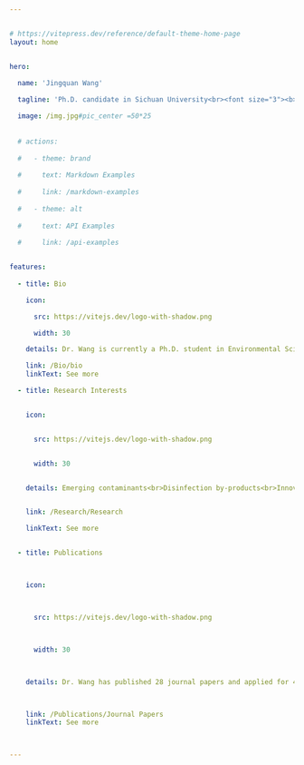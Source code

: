 ```yaml
---


# https://vitepress.dev/reference/default-theme-home-page
layout: home


hero:
  
  name: 'Jingquan Wang'

  tagline: 'Ph.D. candidate in Sichuan University<br><font size="3"><b>Email:</b> henrywang_scu@foxmail.com<br><b>Academic Profiles:</b> <a href="https://orcid.org/0000-0002-6955-8905" target="_blank">[ORCID]</a> <a href="https://www.researchgate.net/profile/Jingquan-Wang-3" target="_blank">[ResearchGate]</a> [Resume]</font>'

  image: /img.jpg#pic_center =50*25
 
  
  # actions:
  
  #   - theme: brand
  
  #     text: Markdown Examples
  
  #     link: /markdown-examples
  
  #   - theme: alt
  
  #     text: API Examples
  
  #     link: /api-examples


features:
  
  - title: Bio

    icon:

      src: https://vitejs.dev/logo-with-shadow.png

      width: 30

    details: Dr. Wang is currently a Ph.D. student in Environmental Science and Engineering at the Sichuan University.

    link: /Bio/bio
    linkText: See more

  - title: Research Interests


    icon:


      src: https://vitejs.dev/logo-with-shadow.png


      width: 30


    details: Emerging contaminants<br>Disinfection by-products<br>Innovative treatment technology<br>High value utilization of carbon dioxide for clean water


    link: /Research/Research

    linkText: See more


  - title: Publications



    icon:



      src: https://vitejs.dev/logo-with-shadow.png



      width: 30



    details: Dr. Wang has published 28 journal papers and applied for 4 invention patents.



    link: /Publications/Journal Papers
    linkText: See more



---
```



